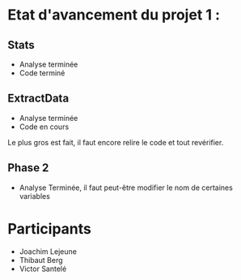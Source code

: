 # Etat d'avancement du projet 1 :
## Stats
 - Analyse terminée
 - Code terminé
## ExtractData
 - Analyse terminée
 - Code en cours
 
 Le plus gros est fait, il faut encore relire le code et tout revérifier.

## Phase 2
  - Analyse Terminée, il faut peut-être modifier le nom de certaines variables

# Participants
 - Joachim Lejeune
 - Thibaut Berg
 - Victor Santelé
